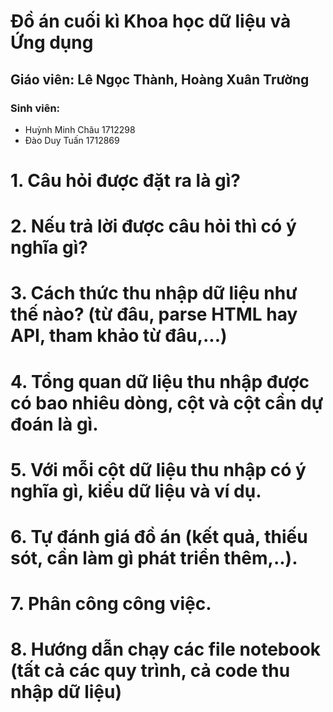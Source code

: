 # Đồ án cuối kì Khoa học dữ liệu và Ứng dụng

## Giáo viên: Lê Ngọc Thành, Hoàng Xuân Trường

### Sinh viên: 
- Huỳnh Minh Châu 1712298
- Đào Duy Tuấn 1712869

# 1. Câu hỏi được đặt ra là gì?

# 2. Nếu trả lời được câu hỏi thì có ý nghĩa gì?

# 3. Cách thức thu nhập dữ liệu như thế nào? (từ đâu, parse HTML hay API, tham khảo từ đâu,...)

# 4. Tổng quan dữ liệu thu nhập được có bao nhiêu dòng, cột và cột cần dự đoán là gì.

# 5. Với mỗi cột dữ liệu thu nhập có ý nghĩa gì, kiểu dữ liệu và ví dụ.

# 6. Tự đánh giá đồ án (kết quả, thiếu sót, cần làm gì phát triển thêm,..).

# 7. Phân công công việc.

# 8. Hướng dẫn chạy các file notebook (tất cả các quy trình, cả code thu nhập dữ liệu)

